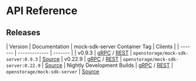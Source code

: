 # API Reference

## Releases

| Version | Documentation | mock-sdk-server Container Tag | Clients |
| ------- | ------------- | ------- |
| v0.9.3 | [gRPC][grpc092] / [REST][rest092] | `openstorage/mock-sdk-server:0.9.3` | [Source][client092]
| v0.22.9 | [gRPC][grpc022x] / [REST][rest022x] | `openstorage/mock-sdk-server:0.22.9` | [Source][client022x]
| Nightly Development Builds | [gRPC][grpc] / [REST][rest] | `openstorage/mock-sdk-server` | [Source][client]


[grpc092]: release-sdk-0.9.generated-api.md
[rest092]: https://libopenstorage.github.io/w/swagger-ui/release-sdk-0.9.index.html
[client092]: https://github.com/libopenstorage/openstorage-sdk-clients/releases/tag/v0.9.3

[grpc022x]: release-4.0.generated-api.md
[rest022x]: https://libopenstorage.github.io/w/swagger-ui/release-4.0.index.html
[client022x]: https://github.com/libopenstorage/openstorage-sdk-clients/releases/tag/v0.22.9

[grpc]: master.generated-api.md
[rest]: https://libopenstorage.github.io/w/swagger-ui/index.html
[client]: https://github.com/libopenstorage/openstorage-sdk-clients
